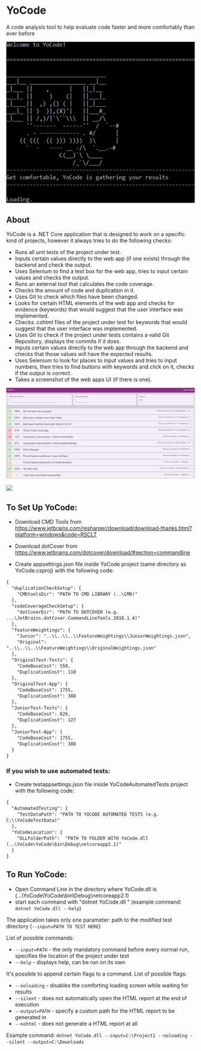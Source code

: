# YoCode
A code analysis tool to help evaluate code faster and more comfortably than ever before

![](https://github.com/FairlyLinearDynamics/YoCode/blob/i204-ReadmeUpdate/Images/YoCode2.gif)

## About
YoCode is a .NET Core application that is designed to work on a specific kind of projects, however it always tries to do the following checks:
* Runs all unit tests of the project under test.
* Inputs certain values directly to the web app (if one exists) through the backend and check the output.
* Uses Selenium to find a text box for the web app, tries to input certain values and checks the output.
* Runs an external tool that calculates the code coverage.
* Checks the amount of code and duplication in it.
* Uses Git to check which files have been changed.
* Looks for certain HTML elements of the web app and checks for evidence (keywords) that would suggest that the user interface was implemented.
* Checks .cshtml files of the project under test for keywords that would suggest that the user interface was implemented.
* Uses Git to check if the project under tests contains a valid Git Repository, displays the commits if it does.
* Inputs certain values directly to the web app through the backend and checks that those values will have the expected results.
* Uses Selenium to look for places to input values and tries to input numbers, then tries to find buttons with keywords and click on it, checks if the output is correct.
* Takes a screenshot of the web apps UI (if there is one).

![](https://github.com/FairlyLinearDynamics/YoCode/blob/i204-ReadmeUpdate/Images/YoCode-HTML-Output.png)

![](https://github.com/FairlyLinearDynamics/YoCode/blob/i204-ReadmeUpdate/Images/new-gif.gif)

## To Set Up YoCode:

* Download CMD Tools from https://www.jetbrains.com/resharper/download/download-thanks.html?platform=windows&code=RSCLT
* Download dotCover from https://www.jetbrains.com/dotcover/download/#section=commandline

* Create appsettings.json file inside YoCode project (same directory as YoCode.csproj) with the following code:

```
{
  "duplicationCheckSetup": {
    "CMDtoolsDir": "PATH TO CMD LIBRARY (..\CMD)"
  },
  "codeCoverageCheckSetup": {
    "dotCoverDir": "PATH TO DOTCOVER (e.g. ...\JetBrains.dotCover.CommandLineTools.2018.1.4)"
  },
  "featureWeightings": {
    "Junior": "..\\..\\..\\FeatureWeightings\\JuniorWeightings.json",
    "Original": "..\\..\\..\\FeatureWeightings\\OriginalWeightings.json"
  },
  "OriginalTest-Tests": {
    "CodeBaseCost": 550,
    "DuplicationCost": 110
  },
  "OriginalTest-App": {
    "CodeBaseCost": 1755,
    "DuplicationCost": 388
  },
  "JuniorTest-Tests": {
    "CodeBaseCost": 626,
    "DuplicationCost": 127
  },
  "JuniorTest-App": {
    "CodeBaseCost": 1755,
    "DuplicationCost": 388
  }
}
```
  ### If you wish to use automated tests:
* Create testappsettings.json file inside YoCodeAutomatedTests project with the following code:
```
{
  "AutomatedTesting": {
    "TestDataPath": "PATH TO YOCODE AUTOMATED TESTS (e.g. C:\\YoCodeTestData)"
  },
  "YoCodeLocation": {
    "DLLFolderPath":  "PATH TO FOLDER WITH YoCode.dll (..\YoCode\YoCode\bin\Debug\netcoreapp2.1)"
  }
}
```
## To Run YoCode:
* Open Command Line in the directory where YoCode.dll is (...\YoCode\YoCode\bin\Debug\netcoreapp2.1)
* start each command with "dotnet YoCode.dll " (example command: `dotnet YoCode.dll --help`)

The application takes only one parameter: path to the modified test directory (`--input=PATH TO TEST HERE`)

List of possible commands:
* `--input=PATH` - the only mandatory command before every normal run, specifies the location of the project under test
* `--help` - displays help, can be run on its own

It's possible to append certain flags to a command.
List of possible flags:
* `--noloading` - disables the comforting loading screen while waiting for results
* `--silent` - does not automatically open the HTML report at the end of execution
* `--output=PATH` - specify a custom path for the HTML report to be generated in
* `--nohtml` - does not generate a HTML report at all

Example command: `dotnet YoCode.dll --input=C:\Project1 --noloading --silent --output=C:\Downloads`

